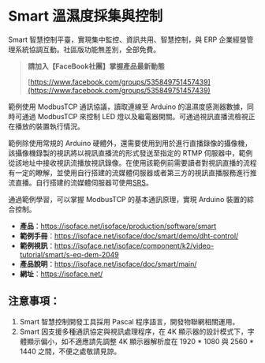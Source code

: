 # Smart 溫濕度採集與控制

Smart 智慧控制平臺，實現集中監控、資訊共用、智慧控制，與 ERP 企業經營管理系統協調互動。社區版功能無差別，全部免費。

> **請加入【FaceBook社團】掌握產品最新動態**
>
> [https://www.facebook.com/groups/535849751457439](https://www.facebook.com/groups/535849751457439)

範例使用 ModbusTCP 通訊協議，讀取連線至 Arduino 的溫濕度感測器數據，同時可通過 ModbusTCP 來控制 LED 燈以及繼電器開關。可通過視訊直播流檢視正在播放的裝置執行情況。

範例除使用常規的 Arduino 硬體外，還需要使用到用於進行直播錄像的攝像機，該攝像機錄製的視訊將以視訊直播流的形式發送至指定的 RTMP 伺服器中，範例從該地址中接收視訊流播放視訊錄像。在使用該範例前需要讀者對視訊直播的流程有一定的瞭解，並使用自行搭建的流媒體伺服器或者第三方的視訊直播服務進行推流直播。自行搭建的流媒體伺服器可使用[SRS](https://github.com/ossrs/srs)。

通過範例學習，可以掌握 ModbusTCP 的基本通訊原理，實現 Arduino 裝置的綜合控制。

* **產品**：https://isoface.net/isoface/production/software/smart
* **範例手冊**：https://isoface.net/isoface/doc/smart/demo/dht-control/
* **範例視訊**：https://isoface.net/isoface/component/k2/video-tutorial/smart/s-eq-dem-2049
* **產品說明**：https://isoface.net/isoface/doc/smart/main/
* **網址**：https://isoface.net/

## 注意事項：
1. Smart 智慧控制開發工具採用 Pascal 程序語言，開發物聯網相關運用。
2. Smart 因支援多種通訊協定與視訊處理程序，在 4K 顯示器的設計模式下，字體顯示偏小，如不適應請先調整 4K 顯示器解析度在 1920 * 1080 與 2560 * 1440 之間，不便之處敬請見諒。